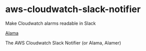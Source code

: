 # aws-cloudwatch-slack-notifier
Make Cloudwatch alarms readable in Slack

[Alama](https://raw.githubusercontent.com/rewindio/aws-cloudwatch-slack-notifier/master/images/lama-emoji.png)

The AWS Cloudwatch Slack Notifier (or Alama, Alamer)
